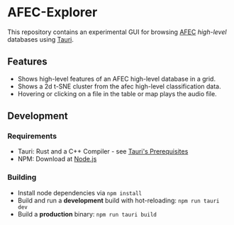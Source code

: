 # AFEC-Explorer

This repository contains an experimental GUI for browsing [AFEC](https://github.com/emuell/AFEC) *high-level* databases using [Tauri](https://tauri.app).


## Features

- Shows high-level features of an AFEC high-level database in a grid.
- Shows a 2d t-SNE cluster from the afec high-level classification data.
- Hovering or clicking on a file in the table or map plays the audio file.


## Development

### Requirements

- Tauri: Rust and a C++ Compiler - see [Tauri's Prerequisites](https://tauri.app/v1/guides/getting-started/prerequisites)
- NPM: Download at [Node.js](https://nodejs.org/en/)

### Building

- Install node dependencies via `npm install`
- Build and run a **development** build with hot-reloading: `npm run tauri dev`
- Build a **production** binary: `npm run tauri build`
